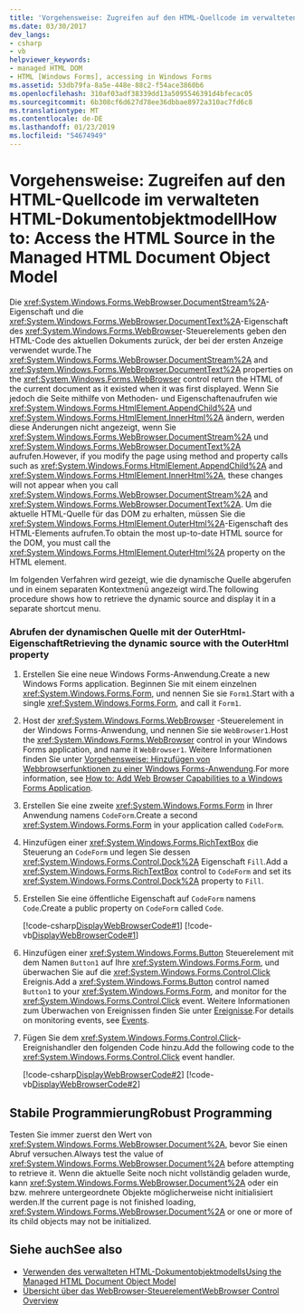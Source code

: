 ```yaml
---
title: 'Vorgehensweise: Zugreifen auf den HTML-Quellcode im verwalteten HTML-Dokumentobjektmodell'
ms.date: 03/30/2017
dev_langs:
- csharp
- vb
helpviewer_keywords:
- managed HTML DOM
- HTML [Windows Forms], accessing in Windows Forms
ms.assetid: 53db79fa-8a5e-448e-88c2-f54ace3860b6
ms.openlocfilehash: 310af03adf38339dd13a5095546391d4bfecac05
ms.sourcegitcommit: 6b308cf6d627d78ee36dbbae8972a310ac7fd6c8
ms.translationtype: MT
ms.contentlocale: de-DE
ms.lasthandoff: 01/23/2019
ms.locfileid: "54674949"
---
```

# <a name="how-to-access-the-html-source-in-the-managed-html-document-object-model"></a><span data-ttu-id="19d3b-102">Vorgehensweise: Zugreifen auf den HTML-Quellcode im verwalteten HTML-Dokumentobjektmodell</span><span class="sxs-lookup"><span data-stu-id="19d3b-102">How to: Access the HTML Source in the Managed HTML Document Object Model</span></span>
<span data-ttu-id="19d3b-103">Die <xref:System.Windows.Forms.WebBrowser.DocumentStream%2A>-Eigenschaft und die <xref:System.Windows.Forms.WebBrowser.DocumentText%2A>-Eigenschaft des <xref:System.Windows.Forms.WebBrowser>-Steuerelements geben den HTML-Code des aktuellen Dokuments zurück, der bei der ersten Anzeige verwendet wurde.</span><span class="sxs-lookup"><span data-stu-id="19d3b-103">The <xref:System.Windows.Forms.WebBrowser.DocumentStream%2A> and <xref:System.Windows.Forms.WebBrowser.DocumentText%2A> properties on the <xref:System.Windows.Forms.WebBrowser> control return the HTML of the current document as it existed when it was first displayed.</span></span> <span data-ttu-id="19d3b-104">Wenn Sie jedoch die Seite mithilfe von Methoden- und Eigenschaftenaufrufen wie <xref:System.Windows.Forms.HtmlElement.AppendChild%2A> und <xref:System.Windows.Forms.HtmlElement.InnerHtml%2A> ändern, werden diese Änderungen nicht angezeigt, wenn Sie <xref:System.Windows.Forms.WebBrowser.DocumentStream%2A> und <xref:System.Windows.Forms.WebBrowser.DocumentText%2A> aufrufen.</span><span class="sxs-lookup"><span data-stu-id="19d3b-104">However, if you modify the page using method and property calls such as <xref:System.Windows.Forms.HtmlElement.AppendChild%2A> and <xref:System.Windows.Forms.HtmlElement.InnerHtml%2A>, these changes will not appear when you call <xref:System.Windows.Forms.WebBrowser.DocumentStream%2A> and <xref:System.Windows.Forms.WebBrowser.DocumentText%2A>.</span></span> <span data-ttu-id="19d3b-105">Um die aktuelle HTML-Quelle für das DOM zu erhalten, müssen Sie die <xref:System.Windows.Forms.HtmlElement.OuterHtml%2A>-Eigenschaft des HTML-Elements aufrufen.</span><span class="sxs-lookup"><span data-stu-id="19d3b-105">To obtain the most up-to-date HTML source for the DOM, you must call the <xref:System.Windows.Forms.HtmlElement.OuterHtml%2A> property on the HTML element.</span></span>  
  
 <span data-ttu-id="19d3b-106">Im folgenden Verfahren wird gezeigt, wie die dynamische Quelle abgerufen und in einem separaten Kontextmenü angezeigt wird.</span><span class="sxs-lookup"><span data-stu-id="19d3b-106">The following procedure shows how to retrieve the dynamic source and display it in a separate shortcut menu.</span></span>  
  
### <a name="retrieving-the-dynamic-source-with-the-outerhtml-property"></a><span data-ttu-id="19d3b-107">Abrufen der dynamischen Quelle mit der OuterHtml-Eigenschaft</span><span class="sxs-lookup"><span data-stu-id="19d3b-107">Retrieving the dynamic source with the OuterHtml property</span></span>  
  
1.  <span data-ttu-id="19d3b-108">Erstellen Sie eine neue Windows Forms-Anwendung.</span><span class="sxs-lookup"><span data-stu-id="19d3b-108">Create a new Windows Forms application.</span></span> <span data-ttu-id="19d3b-109">Beginnen Sie mit einem einzelnen <xref:System.Windows.Forms.Form>, und nennen Sie sie `Form1`.</span><span class="sxs-lookup"><span data-stu-id="19d3b-109">Start with a single <xref:System.Windows.Forms.Form>, and call it `Form1`.</span></span>  
  
2.  <span data-ttu-id="19d3b-110">Host der <xref:System.Windows.Forms.WebBrowser> -Steuerelement in der Windows Forms-Anwendung, und nennen Sie sie `WebBrowser1`.</span><span class="sxs-lookup"><span data-stu-id="19d3b-110">Host the <xref:System.Windows.Forms.WebBrowser> control in your Windows Forms application, and name it `WebBrowser1`.</span></span> <span data-ttu-id="19d3b-111">Weitere Informationen finden Sie unter [Vorgehensweise: Hinzufügen von Webbrowserfunktionen zu einer Windows Forms-Anwendung](../../../../docs/framework/winforms/controls/how-to-add-web-browser-capabilities-to-a-windows-forms-application.md).</span><span class="sxs-lookup"><span data-stu-id="19d3b-111">For more information, see [How to: Add Web Browser Capabilities to a Windows Forms Application](../../../../docs/framework/winforms/controls/how-to-add-web-browser-capabilities-to-a-windows-forms-application.md).</span></span>  
  
3.  <span data-ttu-id="19d3b-112">Erstellen Sie eine zweite <xref:System.Windows.Forms.Form> in Ihrer Anwendung namens `CodeForm`.</span><span class="sxs-lookup"><span data-stu-id="19d3b-112">Create a second <xref:System.Windows.Forms.Form> in your application called `CodeForm`.</span></span>  
  
4.  <span data-ttu-id="19d3b-113">Hinzufügen einer <xref:System.Windows.Forms.RichTextBox> die Steuerung an `CodeForm` und legen Sie dessen <xref:System.Windows.Forms.Control.Dock%2A> Eigenschaft `Fill`.</span><span class="sxs-lookup"><span data-stu-id="19d3b-113">Add a <xref:System.Windows.Forms.RichTextBox> control to `CodeForm` and set its <xref:System.Windows.Forms.Control.Dock%2A> property to `Fill`.</span></span>  
  
5.  <span data-ttu-id="19d3b-114">Erstellen Sie eine öffentliche Eigenschaft auf `CodeForm` namens `Code`.</span><span class="sxs-lookup"><span data-stu-id="19d3b-114">Create a public property on `CodeForm` called `Code`.</span></span>  
  
     [!code-csharp[DisplayWebBrowserCode#1](../../../../samples/snippets/csharp/VS_Snippets_Winforms/DisplayWebBrowserCode/CS/CodeForm.cs#1)]
     [!code-vb[DisplayWebBrowserCode#1](../../../../samples/snippets/visualbasic/VS_Snippets_Winforms/DisplayWebBrowserCode/VB/CodeForm.vb#1)]  
  
6.  <span data-ttu-id="19d3b-115">Hinzufügen einer <xref:System.Windows.Forms.Button> Steuerelement mit dem Namen `Button1` auf Ihre <xref:System.Windows.Forms.Form>, und überwachen Sie auf die <xref:System.Windows.Forms.Control.Click> Ereignis.</span><span class="sxs-lookup"><span data-stu-id="19d3b-115">Add a <xref:System.Windows.Forms.Button> control named `Button1` to your <xref:System.Windows.Forms.Form>, and monitor for the <xref:System.Windows.Forms.Control.Click> event.</span></span> <span data-ttu-id="19d3b-116">Weitere Informationen zum Überwachen von Ereignissen finden Sie unter [Ereignisse](../../../../docs/standard/events/index.md).</span><span class="sxs-lookup"><span data-stu-id="19d3b-116">For details on monitoring events, see [Events](../../../../docs/standard/events/index.md).</span></span>  
  
7.  <span data-ttu-id="19d3b-117">Fügen Sie dem <xref:System.Windows.Forms.Control.Click>-Ereignishandler den folgenden Code hinzu.</span><span class="sxs-lookup"><span data-stu-id="19d3b-117">Add the following code to the <xref:System.Windows.Forms.Control.Click> event handler.</span></span>  
  
     [!code-csharp[DisplayWebBrowserCode#2](../../../../samples/snippets/csharp/VS_Snippets_Winforms/DisplayWebBrowserCode/CS/Form1.cs#2)]
     [!code-vb[DisplayWebBrowserCode#2](../../../../samples/snippets/visualbasic/VS_Snippets_Winforms/DisplayWebBrowserCode/VB/Form1.vb#2)]  
  
## <a name="robust-programming"></a><span data-ttu-id="19d3b-118">Stabile Programmierung</span><span class="sxs-lookup"><span data-stu-id="19d3b-118">Robust Programming</span></span>  
 <span data-ttu-id="19d3b-119">Testen Sie immer zuerst den Wert von <xref:System.Windows.Forms.WebBrowser.Document%2A>, bevor Sie einen Abruf versuchen.</span><span class="sxs-lookup"><span data-stu-id="19d3b-119">Always test the value of <xref:System.Windows.Forms.WebBrowser.Document%2A> before attempting to retrieve it.</span></span> <span data-ttu-id="19d3b-120">Wenn die aktuelle Seite noch nicht vollständig geladen wurde, kann <xref:System.Windows.Forms.WebBrowser.Document%2A> oder ein bzw. mehrere untergeordnete Objekte möglicherweise nicht initialisiert werden.</span><span class="sxs-lookup"><span data-stu-id="19d3b-120">If the current page is not finished loading, <xref:System.Windows.Forms.WebBrowser.Document%2A> or one or more of its child objects may not be initialized.</span></span>  
  
## <a name="see-also"></a><span data-ttu-id="19d3b-121">Siehe auch</span><span class="sxs-lookup"><span data-stu-id="19d3b-121">See also</span></span>
- [<span data-ttu-id="19d3b-122">Verwenden des verwalteten HTML-Dokumentobjektmodells</span><span class="sxs-lookup"><span data-stu-id="19d3b-122">Using the Managed HTML Document Object Model</span></span>](../../../../docs/framework/winforms/controls/using-the-managed-html-document-object-model.md)
- [<span data-ttu-id="19d3b-123">Übersicht über das WebBrowser-Steuerelement</span><span class="sxs-lookup"><span data-stu-id="19d3b-123">WebBrowser Control Overview</span></span>](../../../../docs/framework/winforms/controls/webbrowser-control-overview.md)
